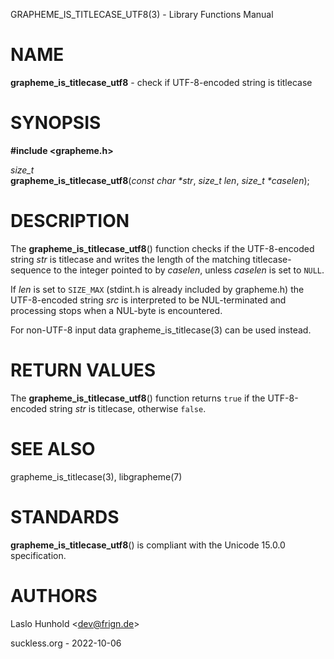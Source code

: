 GRAPHEME\_IS\_TITLECASE\_UTF8(3) - Library Functions Manual

# NAME

**grapheme\_is\_titlecase\_utf8** - check if UTF-8-encoded string is titlecase

# SYNOPSIS

**#include <grapheme.h>**

*size\_t*  
**grapheme\_is\_titlecase\_utf8**(*const char \*str*, *size\_t len*, *size\_t \*caselen*);

# DESCRIPTION

The
**grapheme\_is\_titlecase\_utf8**()
function checks if the UTF-8-encoded string
*str*
is titlecase and writes the length of the matching titlecase-sequence to the integer pointed to by
*caselen*,
unless
*caselen*
is set to
`NULL`.

If
*len*
is set to
`SIZE_MAX`
(stdint.h is already included by grapheme.h) the UTF-8-encoded string
*src*
is interpreted to be NUL-terminated and processing stops when a
NUL-byte is encountered.

For non-UTF-8 input data
grapheme\_is\_titlecase(3)
can be used instead.

# RETURN VALUES

The
**grapheme\_is\_titlecase\_utf8**()
function returns
`true`
if the UTF-8-encoded string
*str*
is titlecase, otherwise
`false`.

# SEE ALSO

grapheme\_is\_titlecase(3),
libgrapheme(7)

# STANDARDS

**grapheme\_is\_titlecase\_utf8**()
is compliant with the Unicode 15.0.0 specification.

# AUTHORS

Laslo Hunhold <[dev@frign.de](mailto:dev@frign.de)>

suckless.org - 2022-10-06
